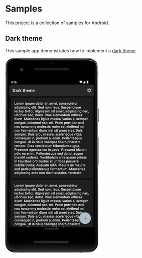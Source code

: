 # Samples

This project is a collection of samples for Android.

## Dark theme

This sample app demonstrates how to implement a
[dark theme](https://developer.android.com/guide/topics/ui/look-and-feel/darktheme).

![Dark theme sample app on a Pixel 2](screenshots/darktheme.png)
